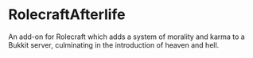 RolecraftAfterlife
==================

An add-on for Rolecraft which adds a system of morality and karma to a Bukkit server, culminating in the introduction of heaven and hell.
